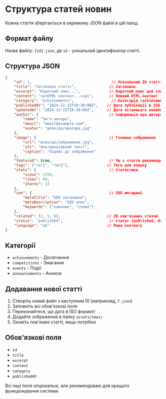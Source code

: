 # Структура статей новин

Кожна стаття зберігається в окремому JSON файлі в цій папці.

## Формат файлу

Назва файлу: `{id}.json`, де `id` - унікальний ідентифікатор статті.

## Структура JSON

```json
{
    "id": 1,                                    // Унікальний ID статті
    "title": "Заголовок статті",               // Заголовок
    "excerpt": "Короткий опис...",             // Короткий опис для списку
    "content": "<p>HTML контент...</p>",       // Повний HTML контент
    "category": "achievements",                 // Категорія (achievements, competitions, events, announcements)
    "publishedAt": "2024-12-15T10:30:00Z",    // Дата публікації в ISO форматі
    "updatedAt": "2024-12-15T10:30:00Z",      // Дата останнього оновлення
    "author": {                                // Інформація про автора
        "name": "Ім'я автора",
        "email": "email@example.com",
        "avatar": "шлях/до/аватара.jpg"
    },
    "image": {                                 // Головне зображення
        "url": "шлях/до/зображення.jpg",
        "alt": "Альтернативний текст",
        "caption": "Підпис до зображення"
    },
    "featured": true,                          // Чи є стаття рекомендованою
    "tags": ["тег1", "тег2"],                 // Теги для пошуку
    "stats": {                                 // Статистика
        "views": 1250,
        "likes": 89,
        "shares": 23
    },
    "seo": {                                   // SEO метадані
        "metaTitle": "SEO заголовок",
        "metaDescription": "SEO опис",
        "keywords": ["ключове", "слово"]
    },
    "related": [2, 5, 6],                     // ID пов'язаних статей
    "status": "published",                     // Статус (published, draft, archived)
    "language": "uk"                          // Мова контенту
}
```

## Категорії

- `achievements` - Досягнення
- `competitions` - Змагання  
- `events` - Події
- `announcements` - Анонси

## Додавання нової статті

1. Створіть новий файл з наступним ID (наприклад, `7.json`)
2. Заповніть всі обов'язкові поля
3. Переконайтеся, що дата в ISO форматі
4. Додайте зображення в папку `assets/news/`
5. Оновіть пов'язані статті, якщо потрібно

## Обов'язкові поля

- `id`
- `title`
- `excerpt`
- `content`
- `category`
- `publishedAt`

Всі інші поля опціональні, але рекомендовані для кращого функціонування системи. 